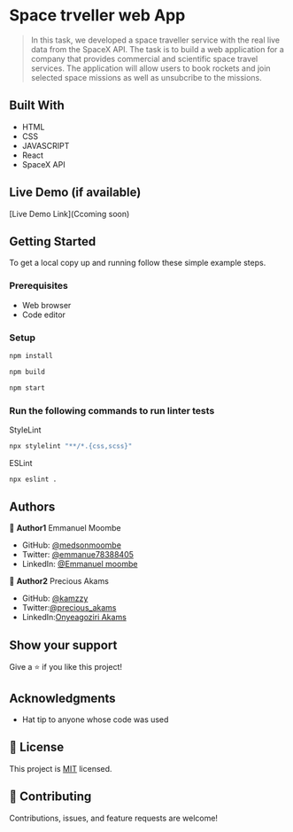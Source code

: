 # Space trveller web App

> In this task, we developed a space traveller service with the real live data from the SpaceX API. The task is to build a web application for a company that provides commercial and scientific space travel services. The application will allow users to book rockets and join selected space missions as well as unsubcribe to the missions.



## Built With

- HTML
- CSS
- JAVASCRIPT
- React
- SpaceX API

## Live Demo (if available)
[Live Demo Link](Ccoming soon)



## Getting Started


To get a local copy up and running follow these simple example steps.

### Prerequisites

- Web browser
- Code editor

### Setup


```bash
npm install
```

```bash
npm build
```

```bash
npm start
```

### Run the following commands to run linter tests


StyleLint
```bash
npx stylelint "**/*.{css,scss}"
```

ESLint
```bash
npx eslint .
```



## Authors

👤 **Author1** Emmanuel Moombe

- GitHub: [@medsonmoombe](https://github.com/medsonmoombe)
- Twitter: [@emmanue78388405](https://twitter.com/@emmanue78388405)
- LinkedIn: [@Emmanuel moombe](https://www.linkedin.com/in/emmanuel-moombe-821918230/)

 👤 **Author2** Precious Akams
* GitHub: [@kamzzy](https://github.com/kamzzy)
* Twitter:[@precious_akams](https://twitter.com/precious_akams)
* LinkedIn:[Onyeagoziri Akams](https://www.linkedin.com/in/onyeagoziri-akams/)


## Show your support

Give a ⭐️ if you like this project!

## Acknowledgments

- Hat tip to anyone whose code was used

## 📝 License

This project is [MIT](https://github.com/medsonmoombe/react-redux-group-project/blob/dev/LICENSE) licensed.

## 🤝 Contributing

Contributions, issues, and feature requests are welcome!

